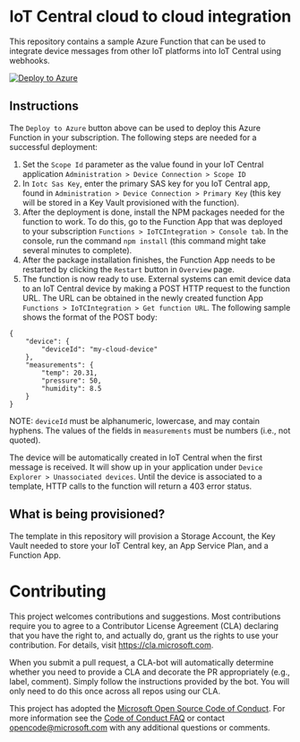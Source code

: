 # IoT Central cloud to cloud integration
This repository contains a sample Azure Function that can be used to integrate device messages from
other IoT platforms into IoT Central using webhooks.

[![Deploy to Azure](http://azuredeploy.net/deploybutton.png)](https://portal.azure.com/#create/Microsoft.Template/uri/https%3A%2F%2Fraw.githubusercontent.com%2FAzure%2Fiotc-cloud-to-cloud-integration%2Fmaster%2Fazuredeploy.json%3Ftoken%3DAnbfx1q6doAPwo3MSI8vqxTuJhM5cc-eks5byTiGwA%253D%253D)

## Instructions
The `Deploy to Azure` button above can be used to deploy this Azure Function in your subscription.
The following steps are needed for a successful deployment:

1. Set the `Scope Id` parameter as the value found in your IoT Central application
`Administration > Device Connection > Scope ID`
2. In `Iotc Sas Key`, enter the primary SAS key for you IoT Central app, found in
`Administration > Device Connection > Primary Key` (this key will be stored in a Key Vault
provisioned with the function).
3. After the deployment is done, install the NPM packages needed for the function to work. To do this,
go to the Function App that was deployed to your subscription `Functions > IoTCIntegration > Console tab`.
In the console, run the command `npm install` (this command might take several minutes to complete).
4. After the package installation finishes, the Function App needs to be restarted by clicking the
`Restart` button in `Overview` page.
5. The function is now ready to use. External systems can emit device data to an IoT Central device
by making a POST HTTP request to the function URL. The URL can be obtained in the newly created function App
`Functions > IoTCIntegration > Get function URL`. The following sample shows the format of the POST body:

```
{
    "device": {
        "deviceId": "my-cloud-device"
    },
    "measurements": {
        "temp": 20.31,
        "pressure": 50,
        "humidity": 8.5
    }
}
```

NOTE: `deviceId` must be alphanumeric, lowercase, and may contain hyphens. The values of the fields
in `measurements` must be numbers (i.e., not quoted).

The device will be automatically created in IoT Central when the first message is received. It will
show up in your application under `Device Explorer > Unassociated devices`. Until the device is
associated to a template, HTTP calls to the function will return a 403 error status.

## What is being provisioned?
The template in this repository will provision a Storage Account, the Key Vault needed to store your
IoT Central key, an App Service Plan, and a Function App.

# Contributing

This project welcomes contributions and suggestions.  Most contributions require you to agree to a
Contributor License Agreement (CLA) declaring that you have the right to, and actually do, grant us
the rights to use your contribution. For details, visit https://cla.microsoft.com.

When you submit a pull request, a CLA-bot will automatically determine whether you need to provide
a CLA and decorate the PR appropriately (e.g., label, comment). Simply follow the instructions
provided by the bot. You will only need to do this once across all repos using our CLA.

This project has adopted the [Microsoft Open Source Code of Conduct](https://opensource.microsoft.com/codeofconduct/).
For more information see the [Code of Conduct FAQ](https://opensource.microsoft.com/codeofconduct/faq/) or
contact [opencode@microsoft.com](mailto:opencode@microsoft.com) with any additional questions or comments.
